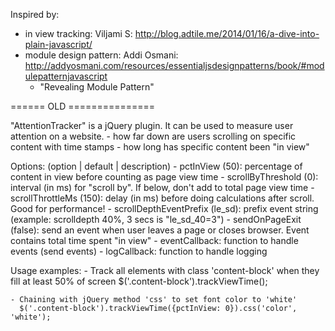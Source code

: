 Inspired by:
- in view tracking: Viljami S: http://blog.adtile.me/2014/01/16/a-dive-into-plain-javascript/
- module design pattern: Addi Osmani: http://addyosmani.com/resources/essentialjsdesignpatterns/book/#modulepatternjavascript
  - "Revealing Module Pattern"

====== OLD ===============

"AttentionTracker" is a jQuery plugin. It can be used to measure user attention on a website.
    - how far down are users scrolling on specific content with time stamps
    - how long has specific content been "in view"

Options: (option  |  default  |  description)
    - pctInView (50): percentage of content in view before counting as page view time
    - scrollByThreshold (0): interval (in ms) for "scroll by". If below, don't add to total page view time
    - scrollThrottleMs (150): delay (in ms) before doing calculations after scroll. Good for performance!
    - scrollDepthEventPrefix (le_sd): prefix event string (example: scrolldepth 40%, 3 secs is "le_sd_40=3")
    - sendOnPageExit (false): send an event when user leaves a page or closes browser. Event contains total time spent "in view"
    - eventCallback: function to handle events (send events)
    - logCallback: function to handle logging

Usage examples: 
    - Track all elements with class 'content-block' when they fill at least 50% of screen
      $('.content-block').trackViewTime();

    - Chaining with jQuery method 'css' to set font color to 'white'
      $('.content-block').trackViewTime({pctInView: 0}).css('color', 'white');
